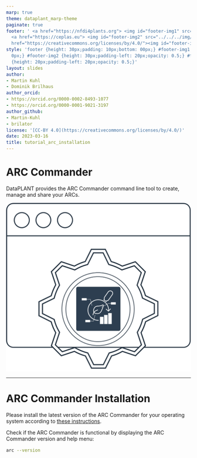 ```yaml
---
marp: true
theme: dataplant_marp-theme
paginate: true
footer: ' <a href="https://nfdi4plants.org"> <img id="footer-img1" src="../../../img/_logos/DataPLANT/DataPLANT_logo_square_bg_transparent.svg"></a>
  <a href="https://ceplas.eu"> <img id="footer-img2" src="../../../img/_logos/CEPLAS/CEPLAS_Icon.jpeg"></a><a
  href="https://creativecommons.org/licenses/by/4.0/"><img id="footer-img3" src="../../../img/_logos/CreativeCommons/by.svg"></a> '
style: 'footer {height: 30px;padding: 10px;bottom: 00px;} #footer-img1 {height: 30px;padding-left:
  0px;} #footer-img2 {height: 30px;padding-left: 20px;opacity: 0.5;} #footer-img3
  {height: 20px;padding-left: 20px;opacity: 0.5;}'
layout: slides
author:
- Martin Kuhl
- Dominik Brilhaus
author_orcid:
- https://orcid.org/0000-0002-8493-1077
- https://orcid.org/0000-0001-9021-3197
author_github:
- Martin-Kuhl
- brilator
license: '[CC-BY 4.0](https://creativecommons.org/licenses/by/4.0/)'
date: 2023-03-16
title: tutorial_arc_installation
---
```


# ARC Commander

DataPLANT provides the ARC Commander command line tool to create, manage and share your ARCs.


![bg right w:500](../../../img/_logos/ARCCommander/ARCCommander_Logo1.svg)

<!-- Source to slide(s) -->
<!-- ../../bricks/tutorial_arc_title.md -->


---

# ARC Commander Installation

Please install the latest version of the ARC Commander for your operating system according to [these instructions](https://nfdi4plants.org/nfdi4plants.knowledgebase/docs/ArcCommanderManual/index.html).

Check if the ARC Commander is functional by displaying the ARC Commander version and help menu:

```bash
arc --version
```

<!-- Source to slide(s) -->
<!-- ../../bricks/tutorial_arc_installation.md -->
